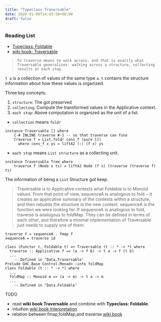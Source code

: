 ```yaml
---
title: "Typeclass Traversable"
date: 2020-01-09T14:43:58+08:00
draft: false
---
```


### Reading List 
- [Typeclass: Foldable]()
- [wiki book: Traversable](https://en.wikibooks.org/wiki/Haskell/Traversable)



>  `To traverse means to walk across, and that is exactly what Traversable generalises: walking across a structure, collecting results at each stop.`

`t a` is a collection of values of the same type `a`. `t` contains the 
structure information about how these values is organized.

Three key concepts:
1. `structure`: The got preserved
1. `collecting`: Compute the transformed values in the Applicative context.
1. `each stop`: Above computation is organized as the unit of a list.


- `collection` means `foldr`
```
instance Traversable [] where
    {-# INLINE traverse #-} -- so that traverse can fuse
    traverse f = List.foldr cons_f (pure [])
      where cons_f x ys = liftA2 (:) (f x) ys
```

- `each stop` means `List structure` as a collecting unit.
```
instance Traversable Tree where
    traverse f (Node x ts) = liftA2 Node (f x) (traverse (traverse f) ts)
```
The information of being a `List` Structure got keep.


>Traversable is to Applicative contexts what Foldable is to Monoid values. From that point of view, sequenceA is analogous to fold − it creates an applicative summary of the contexts within a structure, and then rebuilds the structure in the new context. sequenceA is the function we were looking for.
If sequenceA is analogous to fold, traverse is analogous to foldMap. They can be defined in terms of each other, and therefore a minimal implementation of Traversable just needs to supply one of them:
```
traverse f = sequenceA . fmap f
sequenceA = traverse id
```

```
class (Functor t, Foldable t) => Traversable (t :: * -> *) where
  traverse :: Applicative f => (a -> f b) -> t a -> f (t b)
  ...
  	-- Defined in ‘Data.Traversable’
Prelude GHC.Base Control.Monad> :info foldMap
class Foldable (t :: * -> *) where
  ...
  foldMap :: Monoid m => (a -> m) -> t a -> m
  ...
  	-- Defined in ‘Data.Foldable’
```

TODO
- read **wiki book Traversable** and combine with **Typeclass: Foldable**.
- intuition [wiki book interpretation](https://en.wikibooks.org/wiki/Haskell/Traversable#Interpretations_of_Traversable)
- relation between fmap,foldMap,and traverse [wiki book](https://en.wikibooks.org/wiki/Haskell/Traversable#Recovering_fmap_and_foldMap)